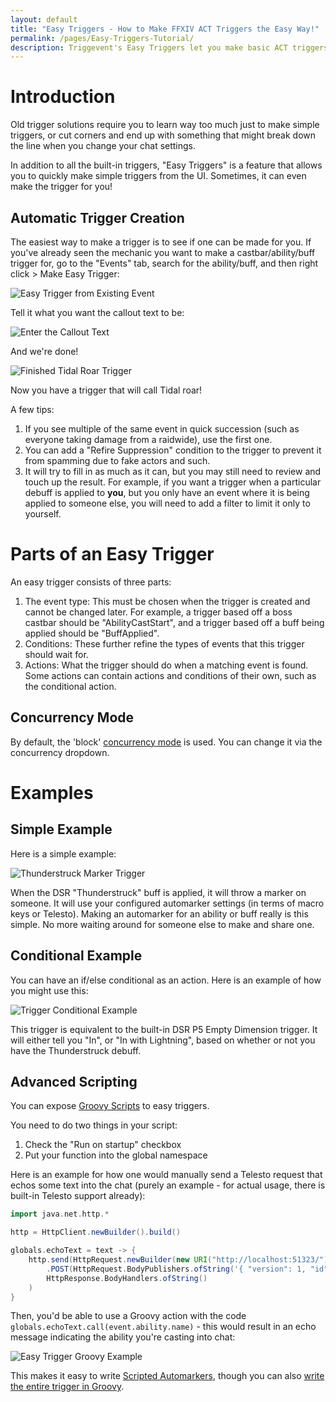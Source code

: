 ```yaml
---
layout: default
title: "Easy Triggers - How to Make FFXIV ACT Triggers the Easy Way!"
permalink: /pages/Easy-Triggers-Tutorial/
description: Triggevent's Easy Triggers let you make basic ACT triggers without the learning curve. No regex, no log lines, just user-friendly triggers.
---
```


# Introduction

Old trigger solutions require you to learn way too much just to make simple triggers, or cut corners
and end up with something that might break down the line when you change your chat settings.

In addition to all the built-in triggers, "Easy Triggers" is a feature that allows you to quickly
make simple triggers from the UI. Sometimes, it can even make the trigger for you!

## Automatic Trigger Creation

The easiest way to make a trigger is to see if one can be made for you. If you've already seen
the mechanic you want to make a castbar/ability/buff trigger for, go to the "Events" tab, search
for the ability/buff, and then right click > Make Easy Trigger:

![Easy Trigger from Existing Event](Easy-Trigger-From-Event.png)

Tell it what you want the callout text to be:

![Enter the Callout Text](callout-text.png)

And we're done!

![Finished Tidal Roar Trigger](Easy-Trigger-From-Event-Done.png)

Now you have a trigger that will call Tidal roar!

A few tips:

1. If you see multiple of the same event in quick succession (such as everyone taking damage from a raidwide),
   use the first one.
2. You can add a "Refire Suppression" condition to the trigger to prevent it from spamming due to fake actors and such.
3. It will try to fill in as much as it can, but you may still need to review and touch up the result. For example, if
   you want a trigger when a particular debuff is applied to **you**, but you only have an event where it is being
   applied to someone else, you will need to add a filter to limit it only to yourself.

# Parts of an Easy Trigger

An easy trigger consists of three parts:

1. The event type: This must be chosen when the trigger is created and cannot be changed later. 
   For example, a trigger based off a boss castbar should be "AbilityCastStart", and a trigger 
   based off a buff being applied should be "BuffApplied".
2. Conditions: These further refine the types of events that this trigger should wait for.
3. Actions: What the trigger should do when a matching event is found. Some actions can contain
   actions and conditions of their own, such as the conditional action.

## Concurrency Mode

By default, the 'block' [concurrency mode](../docs/Sequential-Triggers.md#concurrency-mode) is used. You can change it via the
concurrency dropdown.

# Examples

## Simple Example

Here is a simple example:

![Thunderstruck Marker Trigger](Thunderstruck-Mark.png)

When the DSR "Thunderstruck" buff is applied, it will throw a marker on someone. It will use your configured automarker
settings (in terms of macro keys or Telesto). Making an automarker for an ability or buff really is this simple. No more
waiting around for someone else to make and share one.

## Conditional Example

You can have an if/else conditional as an action. Here is an example
of how you might use this:

![Trigger Conditional Example](Easy-Trigger-Conditional-Example.png)

This trigger is equivalent to the built-in DSR P5 Empty Dimension trigger. It will either tell you "In", or "In with Lightning",
based on whether or not you have the Thunderstruck debuff.

## Advanced Scripting

You can expose [Groovy Scripts](https://github.com/xpdota/event-trigger/wiki/Groovy-Examples) to easy triggers.

You need to do two things in your script:

1. Check the "Run on startup" checkbox
2. Put your function into the global namespace

Here is an example for how one would manually send a Telesto request that echos some text into the chat (purely an 
example - for actual usage, there is built-in Telesto support already):

```groovy
import java.net.http.*

http = HttpClient.newBuilder().build()

globals.echoText = text -> {
	http.send(HttpRequest.newBuilder(new URI("http://localhost:51323/"))
		.POST(HttpRequest.BodyPublishers.ofString('{ "version": 1, "id": 111, "type": "ExecuteCommand", "payload": { "command": "/e ' + text + '" } }')).build(),
		HttpResponse.BodyHandlers.ofString()
	)
}
```

Then, you'd be able to use a Groovy action with the code `globals.echoText.call(event.ability.name)` - this would
result in an echo message indicating the ability you're casting into chat:

![Easy Trigger Groovy Example](Easy-Trigger-Groovy-Example.png)

This makes it easy to write [Scripted Automarkers](../Automarkers.md#making-your-own-automarks-with-scripts), though you can
also [write the entire trigger in Groovy](../groovy/Groovy-Scripting.md).